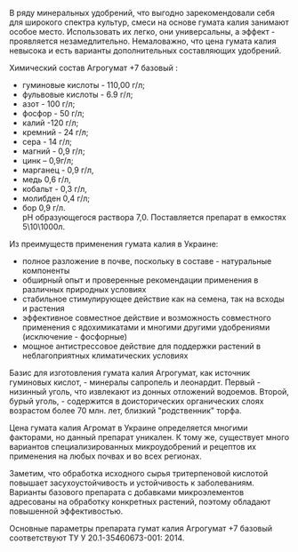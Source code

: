 В ряду минеральных удобрений, что выгодно  зарекомендовали себя для широкого спектра культур, смеси на основе гумата калия занимают особое место. Использовать их легко, они универсальны, а эффект - проявляется незамедлительно. Немаловажно, что цена гумата калия невысока и есть варианты дополнительных составляющих удобрений. 

Химический состав Агрогумат +7 базовый : 
* гуминовые кислоты - 110,00 г/л; 
* фульвовые кислоты - 6.9 г/л; 
* азот - 100 г/л; 
* фосфор - 50 г/л; 
* калий -120 г/л; 
* кремний - 24 г/л; 
* сера - 14 г/л;
* магний - 0,9 г/л;
* цинк – 0,9г/л;
* марганец - 0,9 г/л, 
* медь 0,6 г/л,
* кобальт - 0,3 г/л, 
* молибден 0,4 г/л; 
* бор 0,9 г/л.  
pH образующегося раствора 7,0. Поставляется препарат в емкостях 5\10\1000л.

Из преимуществ применения гумата калия в Украине: 
  - полное разложение в почве, поскольку в составе - натуральные компоненты
  - обширный опыт и проверенные рекомендации применения в различных природных условиях 
  - стабильное стимулирующее действие как на семена, так на всходы и растения 
  - эффективное совместное действие и возможность совместного применения с ядохимикатами и многими другими удобрениями (исключение - фосфорные)
  - мощное антистрессовое действие для поддержки растений в неблагоприятных климатических условиях 

Базис для изготовления гумата калия Агрогумат, как источник гуминовых кислот, - минералы сапропель и леонардит. Первый - низинный уголь, что извлекают из донных отложений водоемов. Второй, бурый уголь, - содержится в доисторических органических слоях возрастом более 70 млн. лет, близкий "родственник" торфа. 

Цена гумата калия Агромат в Украине определяется многими факторами, но данный препарат уникален. К тому же, существует много вариантов специализированных микроудобрений и рецептов их применения на любых почвах и во всех регионах.

Заметим, что обработка исходного сырья тритерпеновой кислотой повышает засухоустойчивость и устойчивость к заболеваниям. Варианты базового препарата с добавками микроэлементов адресованы на обработку конкретных растений, поэтому обладают повышенной эффективостью.

Основные параметры препарата гумат калия Агрогумат +7 базовый соответствуют ТУ У  20.1-35460673-001: 2014. 
